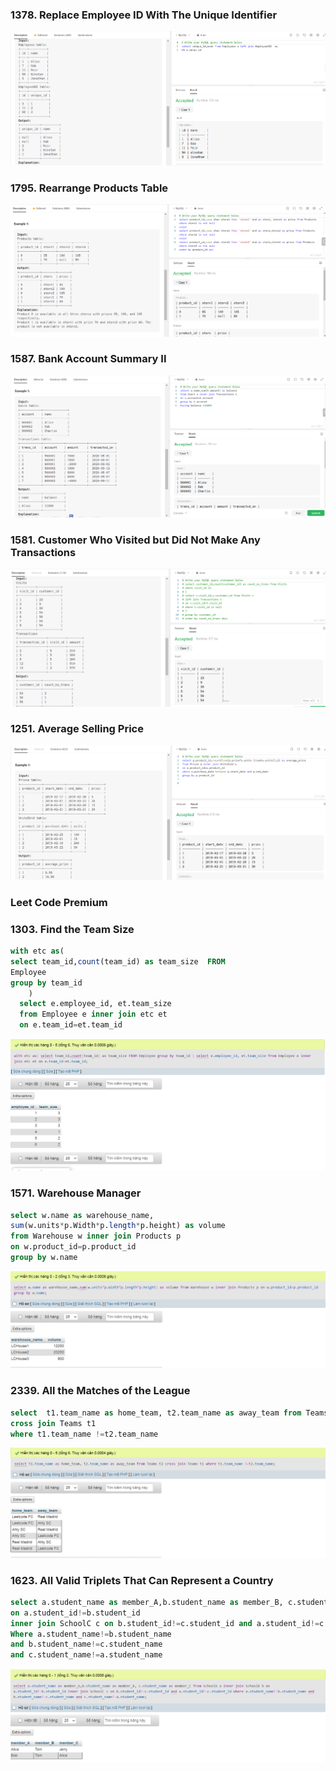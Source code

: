 ### 1378. Replace Employee ID With The Unique Identifier
![Alt text](1378.png)

### 1795. Rearrange Products Table
![Alt text](1795.png)

### 1587. Bank Account Summary II
![Alt text](1587.png)

### 1581. Customer Who Visited but Did Not Make Any Transactions
![Alt text](1581.png)

### 1251. Average Selling Price
![Alt text](1251.png)


### Leet Code Premium

### 1303. Find the Team Size
```sql
with etc as(
select team_id,count(team_id) as team_size  FROM
Employee 
group by team_id
    )
  select e.employee_id, et.team_size
  from Employee e inner join etc et 
  on e.team_id=et.team_id
```
![Alt text](1303.png)

### 1571. Warehouse Manager
```sql
select w.name as warehouse_name,
sum(w.units*p.Width*p.length*p.height) as volume 
from Warehouse w inner join Products p 
on w.product_id=p.product_id
group by w.name
```
![Alt text](1571.png)

### 2339. All the Matches of the League
```sql
select  t1.team_name as home_team, t2.team_name as away_team from Teams t2
cross join Teams t1
where t1.team_name !=t2.team_name
```
![Alt text](2339.png)

### 1623. All Valid Triplets That Can Represent a Country
```SQL
select a.student_name as member_A,b.student_name as member_B, c.student_name as member_C from SchoolA a inner join SchoolB b 
on a.student_id!=b.student_id
inner join SchoolC c on b.student_id!=c.student_id and a.student_id!=c.student_id
Where a.student_name!=b.student_name
and b.student_name!=c.student_name
and c.student_name!=a.student_name
```
![Alt text](1623.png)
